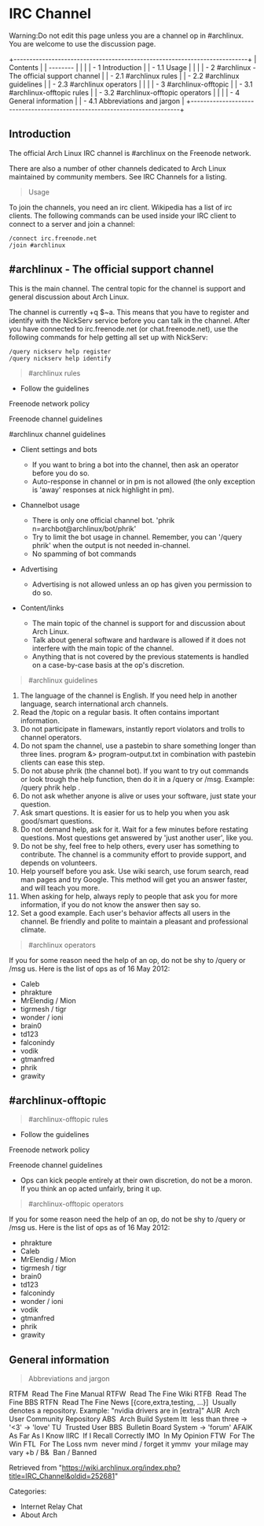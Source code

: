 IRC Channel
===========

Warning:Do not edit this page unless you are a channel op in #archlinux.
You are welcome to use the discussion page.

+--------------------------------------------------------------------------+
| Contents                                                                 |
| --------                                                                 |
|                                                                          |
| -   1 Introduction                                                       |
|     -   1.1 Usage                                                        |
|                                                                          |
| -   2 #archlinux - The official support channel                          |
|     -   2.1 #archlinux rules                                             |
|     -   2.2 #archlinux guidelines                                        |
|     -   2.3 #archlinux operators                                         |
|                                                                          |
| -   3 #archlinux-offtopic                                                |
|     -   3.1 #archlinux-offtopic rules                                    |
|     -   3.2 #archlinux-offtopic operators                                |
|                                                                          |
| -   4 General information                                                |
|     -   4.1 Abbreviations and jargon                                     |
+--------------------------------------------------------------------------+

Introduction
------------

The official Arch Linux IRC channel is #archlinux on the Freenode
network.

There are also a number of other channels dedicated to Arch Linux
maintained by community members. See IRC Channels for a listing.

> Usage

To join the channels, you need an irc client. Wikipedia has a list of
irc clients. The following commands can be used inside your IRC client
to connect to a server and join a channel:

    /connect irc.freenode.net
    /join #archlinux

#archlinux - The official support channel
-----------------------------------------

This is the main channel. The central topic for the channel is support
and general discussion about Arch Linux.

The channel is currently +q $~a. This means that you have to register
and identify with the NickServ service before you can talk in the
channel. After you have connected to irc.freenode.net (or
chat.freenode.net), use the following commands for help getting all set
up with NickServ:

    /query nickserv help register
    /query nickserv help identify

> #archlinux rules

-   Follow the guidelines

Freenode network policy

Freenode channel guidelines

#archlinux channel guidelines

-   Client settings and bots
    -   If you want to bring a bot into the channel, then ask an
        operator before you do so.
    -   Auto-response in channel or in pm is not allowed (the only
        exception is 'away' responses at nick highlight in pm).

-   Channelbot usage
    -   There is only one official channel bot. 'phrik
        n=archbot@archlinux/bot/phrik'
    -   Try to limit the bot usage in channel. Remember, you can '/query
        phrik' when the output is not needed in-channel.
    -   No spamming of bot commands

-   Advertising
    -   Advertising is not allowed unless an op has given you permission
        to do so.

-   Content/links
    -   The main topic of the channel is support for and discussion
        about Arch Linux.
    -   Talk about general software and hardware is allowed if it does
        not interfere with the main topic of the channel.
    -   Anything that is not covered by the previous statements is
        handled on a case-by-case basis at the op's discretion.

> #archlinux guidelines

1.  The language of the channel is English. If you need help in another
    language, search international arch channels.
2.  Read the /topic on a regular basis. It often contains important
    information.
3.  Do not participate in flamewars, instantly report violators and
    trolls to channel operators.
4.  Do not spam the channel, use a pastebin to share something longer
    than three lines. program &> program-output.txt in combination with
    pastebin clients can ease this step.
5.  Do not abuse phrik (the channel bot). If you want to try out
    commands or look trough the help function, then do it in a /query or
    /msg. Example: /query phrik help <command>.
6.  Do not ask whether anyone is alive or uses your software, just state
    your question.
7.  Ask smart questions. It is easier for us to help you when you ask
    good/smart questions.
8.  Do not demand help, ask for it. Wait for a few minutes before
    restating questions. Most questions get answered by 'just another
    user', like you.
9.  Do not be shy, feel free to help others, every user has something to
    contribute. The channel is a community effort to provide support,
    and depends on volunteers.
10. Help yourself before you ask. Use wiki search, use forum search,
    read man pages and try Google. This method will get you an answer
    faster, and will teach you more.
11. When asking for help, always reply to people that ask you for more
    information, if you do not know the answer then say so.
12. Set a good example. Each user's behavior affects all users in the
    channel. Be friendly and polite to maintain a pleasant and
    professional climate.

> #archlinux operators

If you for some reason need the help of an op, do not be shy to /query
or /msg us. Here is the list of ops as of 16 May 2012:

-   Caleb
-   phrakture
-   MrElendig / Mion
-   tigrmesh / tigr
-   wonder / ioni
-   brain0
-   td123
-   falconindy
-   vodik
-   gtmanfred
-   phrik
-   grawity

#archlinux-offtopic
-------------------

> #archlinux-offtopic rules

-   Follow the guidelines

Freenode network policy

Freenode channel guidelines

-   Ops can kick people entirely at their own discretion, do not be a
    moron. If you think an op acted unfairly, bring it up.

> #archlinux-offtopic operators

If you for some reason need the help of an op, do not be shy to /query
or /msg us. Here is the list of ops as of 16 May 2012:

-   phrakture
-   Caleb
-   MrElendig / Mion
-   tigrmesh / tigr
-   brain0
-   td123
-   falconindy
-   wonder / ioni
-   vodik
-   gtmanfred
-   phrik
-   grawity

General information
-------------------

> Abbreviations and jargon

 RTFM 
    Read The Fine Manual
 RTFW 
    Read The Fine Wiki
 RTFB 
    Read The Fine BBS
 RTFN 
    Read The Fine News
 [{core,extra,testing, ...}] 
    Usually denotes a repository. Example: "nvidia drivers are in
    [extra]"
 AUR 
    Arch User Community Repository
 ABS 
    Arch Build System
 ltt 
    less than three -> '<3' -> 'love'
 TU 
    Trusted User
 BBS 
    Bulletin Board System -> 'forum'
 AFAIK 
    As Far As I Know
 IIRC 
    If I Recall Correctly
 IMO 
    In My Opinion
 FTW 
    For The Win
 FTL 
    For The Loss
 nvm 
    never mind / forget it
 ymmv 
    your milage may vary
 +b / B& 
    Ban / Banned

Retrieved from
"https://wiki.archlinux.org/index.php?title=IRC_Channel&oldid=252681"

Categories:

-   Internet Relay Chat
-   About Arch
